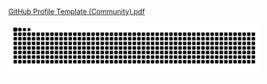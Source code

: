 
[GitHub Profile Template (Community).pdf](https://github.com/user-attachments/files/18267145/GitHub.Profile.Template.Community.pdf)



<picture>
  <source media="(prefers-color-scheme: dark)" srcset="https://raw.githubusercontent.com/mohanganesh3/mohanganesh3/output/github-snake-dark.svg" />
  <source media="(prefers-color-scheme: light)" srcset="https://raw.githubusercontent.com/mohanganesh3/mohanganesh3/output/github-snake.svg" />
  <img alt="github-snake" src="https://raw.githubusercontent.com/mohanganesh3/mohanganesh3/output/github-snake.svg" />
</picture>
